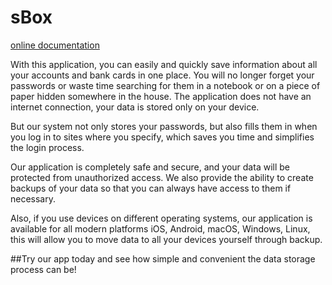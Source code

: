 # sBox

[online documentation](https://trinetron.github.io/sboxapp.site/UiEnAn.gif)


With this application, you can easily and quickly save information about all your accounts and bank cards in one place. You will no longer forget your passwords or waste time searching for them in a notebook or on a piece of paper hidden somewhere in the house. The application does not have an internet connection, your data is stored only on your device.

But our system not only stores your passwords, but also fills them in when you log in to sites where you specify, which saves you time and simplifies the login process.

Our application is completely safe and secure, and your data will be protected from unauthorized access. We also provide the ability to create backups of your data so that you can always have access to them if necessary.

Also, if you use devices on different operating systems, our application is available for all modern platforms iOS, Android, macOS, Windows, Linux, this will allow you to move data to all your devices yourself through backup.

##Try our app today and see how simple and convenient the data storage process can be!
